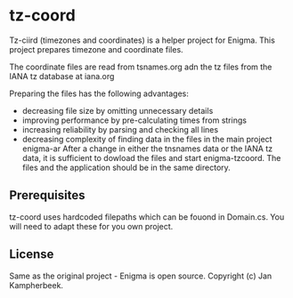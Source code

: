 # tz-coord

Tz-ciird (timezones and coordinates) is a helper project for Enigma. 
This project prepares timezone and coordinate files.

The coordinate files are read from tsnames.org adn the tz files from the IANA tz database at iana.org

Preparing the files has the following advantages:

- decreasing file size by omitting unnecessary details
- improving performance by pre-calculating times from strings
- increasing reliability by parsing and checking all lines
- decreasing complexity of finding data in the files in the main project enigma-ar
After a change in either the tnsnames data or the IANA tz data, it is sufficient to dowload the files and start enigma-tzcoord. The files and the application should be in the same directory.

## Prerequisites
tz-coord uses hardcoded filepaths which can be fouond in Domain.cs. 
You will need to adapt these for you own project.

## License

Same as the original project - Enigma is open source.
Copyright (c) Jan Kampherbeek.

